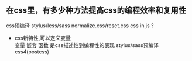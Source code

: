 ## 在css里，有多少种方法提高css的编程效率和复用性

css预编译 stylus/less/sass  normalize.css/reset.css  css in js ?

- css新特性,可以定义变量  
  变量 嵌套 函数 是css描述性到编程性的表现 stylus/sass预编译   
  css4(postcss)